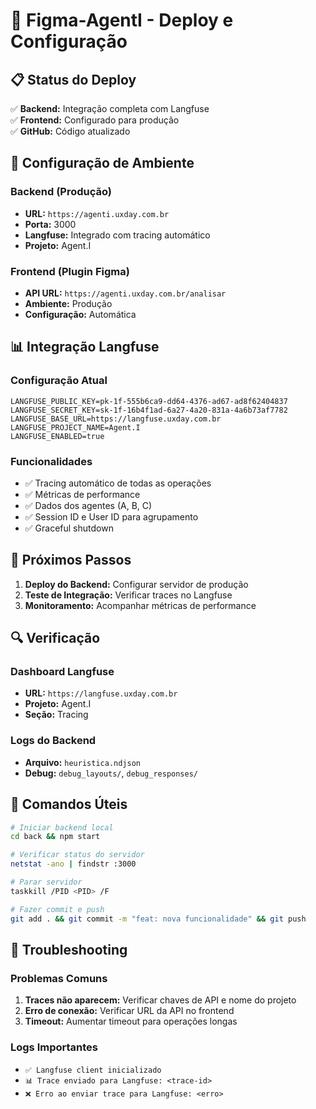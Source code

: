 # 🚀 Figma-AgentI - Deploy e Configuração

## 📋 Status do Deploy

✅ **Backend:** Integração completa com Langfuse  
✅ **Frontend:** Configurado para produção  
✅ **GitHub:** Código atualizado  

## 🔧 Configuração de Ambiente

### Backend (Produção)
- **URL:** `https://agenti.uxday.com.br`
- **Porta:** 3000
- **Langfuse:** Integrado com tracing automático
- **Projeto:** Agent.I

### Frontend (Plugin Figma)
- **API URL:** `https://agenti.uxday.com.br/analisar`
- **Ambiente:** Produção
- **Configuração:** Automática

## 📊 Integração Langfuse

### Configuração Atual
```env
LANGFUSE_PUBLIC_KEY=pk-1f-555b6ca9-dd64-4376-ad67-ad8f62404837
LANGFUSE_SECRET_KEY=sk-1f-16b4f1ad-6a27-4a20-831a-4a6b73af7782
LANGFUSE_BASE_URL=https://langfuse.uxday.com.br
LANGFUSE_PROJECT_NAME=Agent.I
LANGFUSE_ENABLED=true
```

### Funcionalidades
- ✅ Tracing automático de todas as operações
- ✅ Métricas de performance
- ✅ Dados dos agentes (A, B, C)
- ✅ Session ID e User ID para agrupamento
- ✅ Graceful shutdown

## 🎯 Próximos Passos

1. **Deploy do Backend:** Configurar servidor de produção
2. **Teste de Integração:** Verificar traces no Langfuse
3. **Monitoramento:** Acompanhar métricas de performance

## 🔍 Verificação

### Dashboard Langfuse
- **URL:** `https://langfuse.uxday.com.br`
- **Projeto:** Agent.I
- **Seção:** Tracing

### Logs do Backend
- **Arquivo:** `heuristica.ndjson`
- **Debug:** `debug_layouts/`, `debug_responses/`

## 📝 Comandos Úteis

```bash
# Iniciar backend local
cd back && npm start

# Verificar status do servidor
netstat -ano | findstr :3000

# Parar servidor
taskkill /PID <PID> /F

# Fazer commit e push
git add . && git commit -m "feat: nova funcionalidade" && git push
```

## 🚨 Troubleshooting

### Problemas Comuns
1. **Traces não aparecem:** Verificar chaves de API e nome do projeto
2. **Erro de conexão:** Verificar URL da API no frontend
3. **Timeout:** Aumentar timeout para operações longas

### Logs Importantes
- `✅ Langfuse client inicializado`
- `📊 Trace enviado para Langfuse: <trace-id>`
- `❌ Erro ao enviar trace para Langfuse: <erro>`

